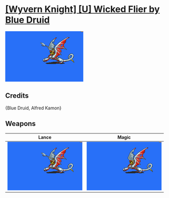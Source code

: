# [\[Wyvern Knight\] \[U\] Wicked Flier by Blue Druid](./)

<img src="./2.%20Lance/Lance_000.png" alt="[Wyvern Knight] [U] Wicked Flier by Blue Druid standing" />

## Credits

{Blue Druid, Alfred Kamon}

## Weapons


|Lance |Magic |
|  :---: | :---: |
| <img alt="Lance animation" src="./2.%20Lance/Lance.gif" /> | <img alt="Magic animation" src="./6.%20Magic/Magic.gif" /> |
